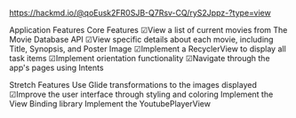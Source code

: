 https://hackmd.io/@qoEusk2FR0SJB-Q7Rsv-CQ/ryS2Jppz-?type=view

Application Features
Core Features
 ☑View a list of current movies from The Movie Database API
 ☑View specific details about each movie, including Title, Synopsis, and Poster Image
 ☑Implement a RecyclerView to display all task items
 ☑Implement orientation functionality
 ☑Navigate through the app's pages using Intents


Stretch Features
 Use Glide transformations to the images displayed
 ☑Improve the user interface through styling and coloring
 Implement the View Binding library
 Implement the YoutubePlayerView
